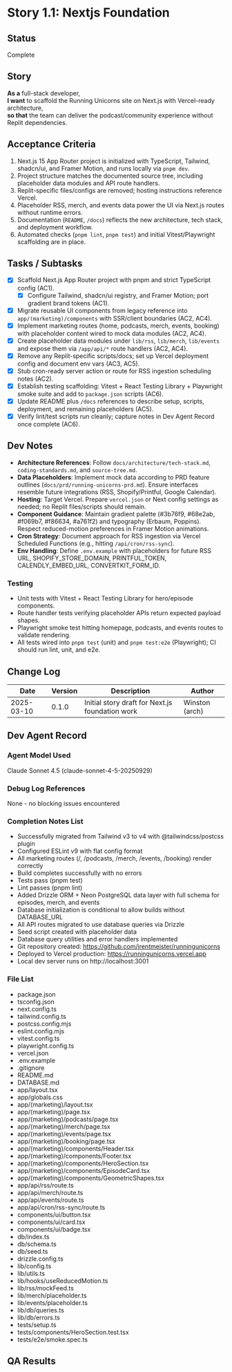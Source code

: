 # Story 1.1: Nextjs Foundation

## Status
Complete

## Story
**As a** full-stack developer,  
**I want** to scaffold the Running Unicorns site on Next.js with Vercel-ready architecture,  
**so that** the team can deliver the podcast/community experience without Replit dependencies.

## Acceptance Criteria
1. Next.js 15 App Router project is initialized with TypeScript, Tailwind, shadcn/ui, and Framer Motion, and runs locally via `pnpm dev`.
2. Project structure matches the documented source tree, including placeholder data modules and API route handlers.
3. Replit-specific files/configs are removed; hosting instructions reference Vercel.
4. Placeholder RSS, merch, and events data power the UI via Next.js routes without runtime errors.
5. Documentation (`README`, `/docs`) reflects the new architecture, tech stack, and deployment workflow.
6. Automated checks (`pnpm lint`, `pnpm test`) and initial Vitest/Playwright scaffolding are in place.

## Tasks / Subtasks
- [x] Scaffold Next.js App Router project with pnpm and strict TypeScript config (AC1).
  - [x] Configure Tailwind, shadcn/ui registry, and Framer Motion; port gradient brand tokens (AC1).
- [x] Migrate reusable UI components from legacy reference into `app/(marketing)/components` with SSR/client boundaries (AC2, AC4).
- [x] Implement marketing routes (home, podcasts, merch, events, booking) with placeholder content wired to mock data modules (AC2, AC4).
- [x] Create placeholder data modules under `lib/rss`, `lib/merch`, `lib/events` and expose them via `/app/api/*` route handlers (AC2, AC4).
- [x] Remove any Replit-specific scripts/docs; set up Vercel deployment config and document env vars (AC3, AC5).
- [x] Stub cron-ready server action or route for RSS ingestion scheduling notes (AC2).
- [x] Establish testing scaffolding: Vitest + React Testing Library + Playwright smoke suite and add to `package.json` scripts (AC6).
- [x] Update README plus `/docs` references to describe setup, scripts, deployment, and remaining placeholders (AC5).
- [x] Verify lint/test scripts run cleanly; capture notes in Dev Agent Record once complete (AC6).

## Dev Notes
- **Architecture References**: Follow `docs/architecture/tech-stack.md`, `coding-standards.md`, and `source-tree.md`.
- **Data Placeholders**: Implement mock data according to PRD feature outlines (`docs/prd/running-unicorns-prd.md`). Ensure interfaces resemble future integrations (RSS, Shopify/Printful, Google Calendar).
- **Hosting**: Target Vercel. Prepare `vercel.json` or Next config settings as needed; no Replit files/scripts should remain.
- **Component Guidance**: Maintain gradient palette (#3b76f9, #68e2ab, #f069b7, #f86634, #a761f2) and typography (Erbaum, Poppins). Respect reduced-motion preferences in Framer Motion animations.
- **Cron Strategy**: Document approach for RSS ingestion via Vercel Scheduled Functions (e.g., hitting `/api/cron/rss-sync`).
- **Env Handling**: Define `.env.example` with placeholders for future RSS URL, SHOPIFY_STORE_DOMAIN, PRINTFUL_TOKEN, CALENDLY_EMBED_URL, CONVERTKIT_FORM_ID.

### Testing
- Unit tests with Vitest + React Testing Library for hero/episode components.
- Route handler tests verifying placeholder APIs return expected payload shapes.
- Playwright smoke test hitting homepage, podcasts, and events routes to validate rendering.
- All tests wired into `pnpm test` (unit) and `pnpm test:e2e` (Playwright); CI should run lint, unit, and e2e.

## Change Log
| Date       | Version | Description                                      | Author        |
|------------|---------|--------------------------------------------------|---------------|
| 2025-03-10 | 0.1.0   | Initial story draft for Next.js foundation work | Winston (arch) |

## Dev Agent Record
### Agent Model Used
Claude Sonnet 4.5 (claude-sonnet-4-5-20250929)

### Debug Log References
None - no blocking issues encountered

### Completion Notes List
- Successfully migrated from Tailwind v3 to v4 with @tailwindcss/postcss plugin
- Configured ESLint v9 with flat config format
- All marketing routes (/, /podcasts, /merch, /events, /booking) render correctly
- Build completes successfully with no errors
- Tests pass (pnpm test)
- Lint passes (pnpm lint)
- Added Drizzle ORM + Neon PostgreSQL data layer with full schema for episodes, merch, and events
- Database initialization is conditional to allow builds without DATABASE_URL
- All API routes migrated to use database queries via Drizzle
- Seed script created with placeholder data
- Database query utilities and error handlers implemented
- Git repository created: https://github.com/jrentmeister/runningunicorns
- Deployed to Vercel production: https://runningunicorns.vercel.app
- Local dev server runs on http://localhost:3001

### File List
- package.json
- tsconfig.json
- next.config.ts
- tailwind.config.ts
- postcss.config.mjs
- eslint.config.mjs
- vitest.config.ts
- playwright.config.ts
- vercel.json
- .env.example
- .gitignore
- README.md
- DATABASE.md
- app/layout.tsx
- app/globals.css
- app/(marketing)/layout.tsx
- app/(marketing)/page.tsx
- app/(marketing)/podcasts/page.tsx
- app/(marketing)/merch/page.tsx
- app/(marketing)/events/page.tsx
- app/(marketing)/booking/page.tsx
- app/(marketing)/components/Header.tsx
- app/(marketing)/components/Footer.tsx
- app/(marketing)/components/HeroSection.tsx
- app/(marketing)/components/EpisodeCard.tsx
- app/(marketing)/components/GeometricShapes.tsx
- app/api/rss/route.ts
- app/api/merch/route.ts
- app/api/events/route.ts
- app/api/cron/rss-sync/route.ts
- components/ui/button.tsx
- components/ui/card.tsx
- components/ui/badge.tsx
- db/index.ts
- db/schema.ts
- db/seed.ts
- drizzle.config.ts
- lib/config.ts
- lib/utils.ts
- lib/hooks/useReducedMotion.ts
- lib/rss/mockFeed.ts
- lib/merch/placeholder.ts
- lib/events/placeholder.ts
- lib/db/queries.ts
- lib/db/errors.ts
- tests/setup.ts
- tests/components/HeroSection.test.tsx
- tests/e2e/smoke.spec.ts

## QA Results
